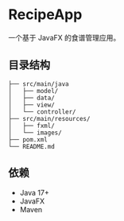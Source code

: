 # RecipeApp

一个基于 JavaFX 的食谱管理应用。

## 目录结构

```
├── src/main/java
│   ├── model/
│   ├── data/
│   ├── view/
│   └── controller/
├── src/main/resources/
│   ├── fxml/
│   └── images/
├── pom.xml
└── README.md
```

## 依赖
- Java 17+
- JavaFX
- Maven
